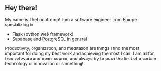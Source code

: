 ## Hey there!

My name is TheLocalTemp! I am a software engineer from Europe specializing in:

- Flask (python web framework)
- Supabase and PostgreSQL in general

Productivity, organization, and meditation are things I find the most important for doing my best work and achieving the most I can. I am all for free software and open-source, and always try to push the limit of a certain technology or innovation or something!
